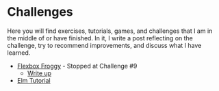 # Challenges

Here you will find exercises, tutorials, games, and challenges that I am in the middle of or have finished. In it, I write a post reflecting on the challenge, try to recommend improvements, and discuss what I have learned.

* [Flexbox Froggy](https://github.com/thomaspark/flexboxfroggy/) - Stopped at Challenge #9
  * [Write up](../posts/flexbox_challenge.md)
* [Elm Tutorial](https://github.com/evancz/elm-architecture-tutorial/)
